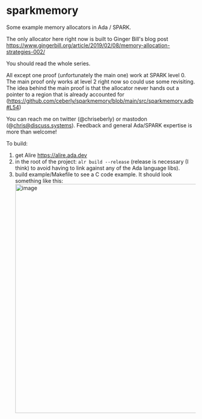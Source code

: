 # sparkmemory
Some example memory allocators in Ada / SPARK.

The only allocator here right now is built to Ginger Bill's blog post https://www.gingerbill.org/article/2019/02/08/memory-allocation-strategies-002/ 

You should read the whole series.

All except one proof (unfortunately the main one) work at SPARK level 0. The main proof only works at level 2 right now so could use some revisiting. The idea behind the main proof is that the allocator never hands out a pointer to a region that is already accounted for (https://github.com/ceberly/sparkmemory/blob/main/src/sparkmemory.adb#L54)

You can reach me on twitter (@chriseberly) or mastodon (@chris@discuss.systems). Feedback and general Ada/SPARK expertise is more than welcome!

To build:
1) get Alire https://alire.ada.dev
2) in the root of the project: `alr build --release` (release is necessary (I think) to avoid having to link against any of the Ada language libs).
3) build example/Makefile to see a C code example. It should look something like this: <img width="607" alt="image" src="https://user-images.githubusercontent.com/99014/210695969-263ff67a-399d-4aee-b8ca-086d5a6959be.png">


